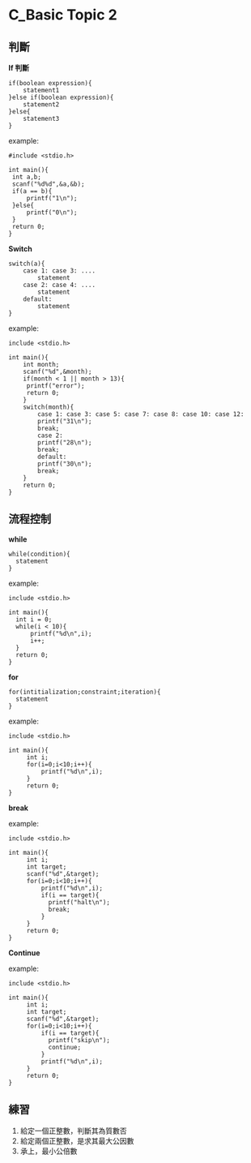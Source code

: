 # C_Basic Topic 2

## 判斷

**If 判斷**

```
if(boolean expression){
    statement1
}else if(boolean expression){
    statement2
}else{
    statement3
}   
```

example:

```
#include <stdio.h>

int main(){
 int a,b;
 scanf("%d%d",&a,&b);
 if(a == b){
     printf("1\n");
 }else{
     printf("0\n");
 }
 return 0;
}
```

**Switch**

```
switch(a){
    case 1: case 3: ....
        statement
    case 2: case 4: ....
        statement
    default:
        statement
}
```

example:

```
include <stdio.h>

int main(){
    int month;
    scanf("%d",&month);
    if(month < 1 || month > 13){
     printf("error");
     return 0;
    }
    switch(month){
        case 1: case 3: case 5: case 7: case 8: case 10: case 12:
        printf("31\n");
        break;
        case 2:
        printf("28\n");
        break;
        default:
        printf("30\n");
        break;
    }
    return 0;
}
```

## 流程控制

**while**

```
while(condition){
  statement
}
```

example:

```
include <stdio.h>

int main(){
  int i = 0;
  while(i < 10){
      printf("%d\n",i);
      i++;
  }
  return 0;
}
```

**for**

```
for(intitialization;constraint;iteration){
  statement
}
```

example:

```
include <stdio.h>

int main(){
     int i;
     for(i=0;i<10;i++){
         printf("%d\n",i);
     }
     return 0;
}
```

**break**

example:

```
include <stdio.h>

int main(){
     int i;
     int target;
     scanf("%d",&target);
     for(i=0;i<10;i++){
         printf("%d\n",i);
         if(i == target){
           printf("halt\n");
           break;
         }
     }
     return 0;
}
```

**Continue**

example:

```
include <stdio.h>

int main(){
     int i;
     int target;
     scanf("%d",&target);
     for(i=0;i<10;i++){
         if(i == target){
           printf("skip\n");
           continue;
         }
         printf("%d\n",i);
     }
     return 0;
}
```


## 練習

1. 給定一個正整數，判斷其為質數否
2. 給定兩個正整數，是求其最大公因數
3. 承上，最小公倍數

